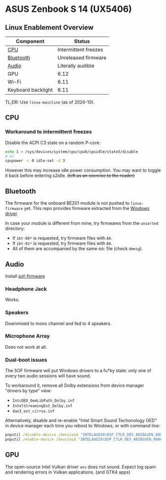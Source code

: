 # ASUS Zenbook S 14 (UX5406)

## Linux Enablement Overview

| Component | Status |
|-|-|
| [CPU](#cpu) | Intermittent freezes |
| [Bluetooth](#bluetooth) | Unreleased firmware |
| [Audio](#audio) | Literally audible |
| GPU | 6.12 |
| Wi-Fi | 6.11 |
| Keyboard backlight | 6.11 |

TL;DR: Use `linux-mainline` (as of 2024-10).

## CPU

### Workaround to intermittent freezes

Disable the ACPI C3 state on a random P-core:

```bash
echo 1 > /sys/devices/system/cpu/cpu0/cpuidle/state3/disable
# or
cpupower -c 0 idle-set -d 3
```

However this may increase idle power consumption. You may want to toggle it back before entering s2idle. ~~(left as an exercise to the reader)~~

## Bluetooth

The firmware for the onboard BE201 module is not pushed to `linux-firmware` yet. This repo provides firmware extracted from the [Windows driver](https://www.catalog.update.microsoft.com/Search.aspx?q=%206224ef1f-f878-4665-afd7-412c8425482c).

In case your module is different from mine, try firmwares from the `unsorted` directory:
  - If `ibt-00*` is requested, try firmware files with `A0`.
  - If `ibt-01*` is requested, try firmware files with `B0`.
  - All of them are accompanied by the same `ddc` file (check `dmesg`).


## Audio

Install [sof-firmware](https://pkgs.org/download/sof-firmware)

### Headphone Jack

Works.

### Speakers

Downmixed to mono channel and fed to 4 speakers.

### Microphone Array

Does not work at all.

### Dual-boot issues

The SOF firmware will put Windows drivers to a fu*ky state: only one of every two audio sessions will have sound.

To workaround it, remove all Dolby extensions from device manager "drivers by type" view:

* `IntcOED_OemLibPath_Dolby.inf`
* `IntelStreamingExt_Dolby.inf`
* `dax3_ext_cirrus.inf`

Alternatively, disable and re-enable "Intel Smart Sound Techonology OED" in device manager each time you reboot to Windows, or with command line:

```cmd
pnputil /disable-device /deviceid "INTELAUDIO\DSP_CTLR_DEV_A828&VEN_8086&DEV_0222&SUBSYS_1E131043"
pnputil /enable-device /deviceid "INTELAUDIO\DSP_CTLR_DEV_A828&VEN_8086&DEV_0222&SUBSYS_1E131043"
```


## GPU

The open-source Intel Vulkan driver `anv` does not sound. Expect log spam and rendering errors in Vulkan applications. (and GTK4 apps)
